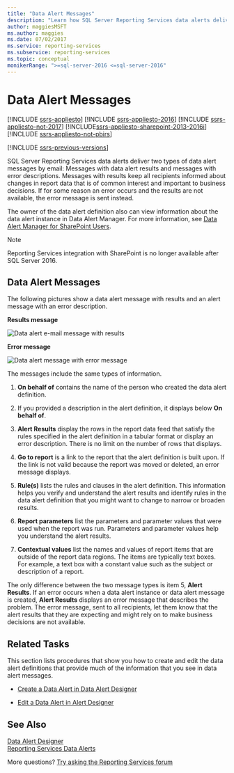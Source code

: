 ```yaml
---
title: "Data Alert Messages"
description: "Learn how SQL Server Reporting Services data alerts deliver two types of data alert messages by email: messages with data alert results and messages with error descriptions."
author: maggiesMSFT
ms.author: maggies
ms.date: 07/02/2017
ms.service: reporting-services
ms.subservice: reporting-services
ms.topic: conceptual
monikerRange: ">=sql-server-2016 <=sql-server-2016"
---
```

# Data Alert Messages

[!INCLUDE [ssrs-appliesto](../includes/ssrs-appliesto.md)] [!INCLUDE [ssrs-appliesto-2016](../includes/ssrs-appliesto-2016.md)] [!INCLUDE [ssrs-appliesto-not-2017](../includes/ssrs-appliesto-not-2017.md)] [!INCLUDE[ssrs-appliesto-sharepoint-2013-2016i](../includes/ssrs-appliesto-sharepoint-2013-2016.md)] [!INCLUDE [ssrs-appliesto-not-pbirs](../includes/ssrs-appliesto-not-pbirs.md)]

[!INCLUDE [ssrs-previous-versions](../includes/ssrs-previous-versions.md)]

SQL Server Reporting Services data alerts deliver two types of data alert messages by email: Messages with data alert results and messages with error descriptions. Messages with results keep all recipients informed about changes in report data that is of common interest and important to business decisions. If for some reason an error occurs and the results are not available, the error message is sent instead.

The owner of the data alert definition also can view information about the data alert instance in Data Alert Manager. For more information, see [Data Alert Manager for SharePoint Users](../reporting-services/data-alert-manager-for-sharepoint-users.md).  

> [!NOTE]
> Reporting Services integration with SharePoint is no longer available after SQL Server 2016.
  
##  <a name="DataAlertMessages"></a> Data Alert Messages  
 The following pictures show a data alert message with results and an alert message with an error description.  
  
 **Results message**  
  
 ![Data alert e-mail message with results](../reporting-services/media/rs-alertmessageresults.gif "Data alert e-mail message with results")  
  
 **Error message**  
  
 ![Data alert message with error message](../reporting-services/media/rs-alertmessageerrror.gif "Data alert message with error message")  
  
 The messages include the same types of information.  
  
1.  **On behalf of** contains the name of the person who created the data alert definition.  
  
2.  If you provided a description in the alert definition, it displays below **On behalf of**.  
  
3.  **Alert Results** display the rows in the report data feed that satisfy the rules specified in the alert definition in a tabular format or display an error description. There is no limit on the number of rows that displays.  
  
4.  **Go to report** is a link to the report that the alert definition is built upon. If the link is not valid because the report was moved or deleted, an error message displays.  
  
5.  **Rule(s)** lists the rules and clauses in the alert definition. This information helps you verify and understand the alert results and identify rules in the data alert definition that you might want to change to narrow or broaden results.  
  
6.  **Report parameters** list the parameters and parameter values that were used when the report was run. Parameters and parameter values help you understand the alert results.  
  
7.  **Contextual values** list the names and values of report items that are outside of the report data regions. The items are typically text boxes. For example, a text box with a constant value such as the subject or description of a report.  
  
 The only difference between the two message types is item 5, **Alert Results**. If an error occurs when a data alert instance or data alert message is created, **Alert Results** displays an error message that describes the problem. The error message, sent to all recipients, let them know that the alert results that they are expecting and might rely on to make business decisions are not available.  
  
  
##  <a name="HowTo"></a> Related Tasks  
 This section lists procedures that show you how to create and edit the data alert definitions that provide much of the information that you see in data alert messages.  
  
-   [Create a Data Alert in Data Alert Designer](../reporting-services/create-a-data-alert-in-data-alert-designer.md)  
  
-   [Edit a Data Alert in Alert Designer](../reporting-services/edit-a-data-alert-in-alert-designer.md)  

## See Also

[Data Alert Designer](../reporting-services/data-alert-designer.md)   
[Reporting Services Data Alerts](../reporting-services/reporting-services-data-alerts.md)  

More questions? [Try asking the Reporting Services forum](https://go.microsoft.com/fwlink/?LinkId=620231)
